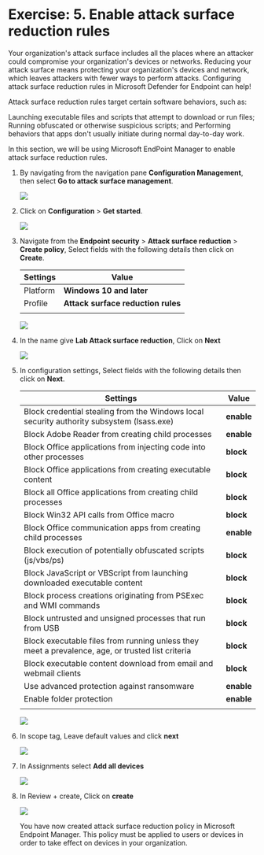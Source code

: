 # Exercise: 5. Enable attack surface reduction rules 

Your organization's attack surface includes all the places where an attacker could compromise your organization's devices or networks. Reducing your attack surface means protecting your organization's devices and network, which leaves attackers with fewer ways to perform attacks. Configuring attack surface reduction rules in Microsoft Defender for Endpoint can help!

Attack surface reduction rules target certain software behaviors, such as:

Launching executable files and scripts that attempt to download or run files;
Running obfuscated or otherwise suspicious scripts; and
Performing behaviors that apps don't usually initiate during normal day-to-day work.

In this section, we will be using Microsoft EndPoint Manager to enable attack surface reduction rules.

1. By navigating from the navigation pane **Configuration Management**, then select **Go to attack surface management**.




   ![](images/surface-management.png)




2. Click on **Configuration** > **Get started**.




   ![](images/surface-configuration.png)




3. Navigate from the **Endpoint security** > **Attack surface reduction** >  **Create policy**, Select fields with the following details then click on **Create**.

    | Settings | Value |
    |--|--|
    | Platform | **Windows 10 and later**  |
    | Profile | **Attack surface reduction rules**  |
    | | |





   ![](images/endpoint-portal.png)





4. In the name give **Lab Attack surface reduction**, Click on **Next**





   ![](images/basics-surface.png)




5. In configuration settings, Select fields with the following details then click on **Next**.


    | Settings | Value |
    |--|--|
    | Block credential stealing from the Windows local security authority subsystem (lsass.exe) | **enable**  |
    | Block Adobe Reader from creating child processes | **enable**  |
    | Block Office applications from injecting code into other processes | **block**  |
    | Block Office applications from creating executable content  | **block**  |
    | Block all Office applications from creating child processes | **block**  |
    | Block Win32 API calls from Office macro | **block**  |
    | Block Office communication apps from creating child processes | **enable**  |
    | Block execution of potentially obfuscated scripts (js/vbs/ps) | **block**  |
    | Block JavaScript or VBScript from launching downloaded executable content | **block**  |
    | Block process creations originating from PSExec and WMI commands  | **block**  |
    | Block untrusted and unsigned processes that run from USB | **block**  |
    | Block executable files from running unless they meet a prevalence, age, or trusted list criteria | **block**  |
    | Block executable content download from email and webmail clients | **block**  |
    | Use advanced protection against ransomware | **enable**  |
    | Enable folder protection | **enable**  |
    | | |




   ![](images/config-surface.png)





6. In scope tag, Leave default values and click **next**




   ![](images/scope-tag.png)



7. In Assignments select **Add all devices**





   ![](images/surface-assignments.png)




8. In Review + create, Click on **create**





   ![](images/surface-review.png)
   
   
   
   You have now created attack surface reduction policy in Microsoft Endpoint Manager. This policy must be applied to users or devices in order to take effect on devices in your organization.
